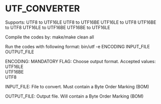 # UTF_CONVERTER

Supports:
UTF8 to UTF16LE
UTF8 to UTF16BE
UTF16LE to UTF8
UTF16BE to UTF8
UTF16LE to UTF16BE
UTF16BE to UTF16LE

Compile the codes by: make/make clean all

Run the codes with following format:
bin/utf -e ENCODING INPUT_FILE OUTPUT_FILE

ENCODING:
         MANDATORY FLAG: Choose output format.
         Accepted values:                                 
         UTF16LE                                        
         UTF16BE                                        
         UTF8  

INPUT_FILE:
         File to convert.
         Must contain a Byte Order Marking (BOM)

OUTPUT_FILE:
         Output file.
         Will contain a Byte Order Marking (BOM)
